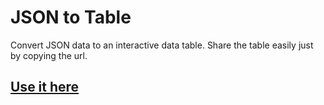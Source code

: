 # JSON to Table

Convert JSON data to an interactive data table. Share the table easily just by copying the url.

## [Use it here](https://samuba.github.io/json-to-table/)